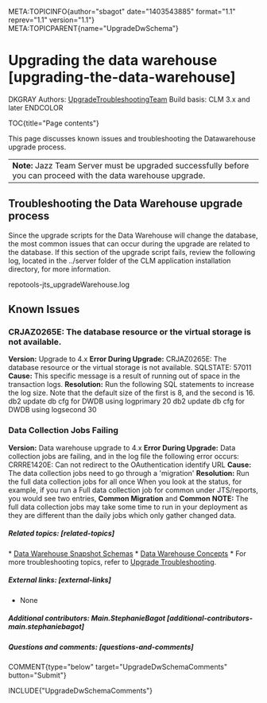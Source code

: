 META:TOPICINFO{author="sbagot" date="1403543885" format="1.1"
reprev="1.1" version="1.1"} META:TOPICPARENT{name="UpgradeDwSchema"}

# Upgrading the data warehouse [upgrading-the-data-warehouse]

DKGRAY Authors: [UpgradeTroubleshootingTeam](UpgradeTroubleshootingTeam)
Build basis: CLM 3.x and later ENDCOLOR

TOC{title="Page contents"}

This page discusses known issues and troubleshooting the Datawarehouse
upgrade process.

|  |
|----|
| **Note:** Jazz Team Server must be upgraded successfully before you can proceed with the data warehouse upgrade. |

## Troubleshooting the Data Warehouse upgrade process

Since the upgrade scripts for the Data Warehouse will change the
database, the most common issues that can occur during the upgrade are
related to the database. If this section of the upgrade script fails,
review the following log, located in the ../server folder of the CLM
application installation directory, for more information.

repotools-jts_upgradeWarehouse.log

## Known Issues

### CRJAZ0265E: The database resource or the virtual storage is not available.

**Version:** Upgrade to 4.x **Error During Upgrade:** CRJAZ0265E: The
database resource or the virtual storage is not available. SQLSTATE:
57011 **Cause:** This specific message is a result of running out of
space in the transaction logs. **Resolution:** Run the following SQL
statements to increase the log size. Note that the default size of the
first is 8, and the second is 16. db2 update db cfg for DWDB using
logprimary 20 db2 update db cfg for DWDB using logsecond 30

### Data Collection Jobs Failing

**Version:** Data warehouse upgrade to 4.x **Error During Upgrade:**
Data collection jobs are failing, and in the log file the following
error occurs: CRRRE1420E: Can not redirect to the OAuthentication
identify URL **Cause:** The data collection jobs need to go through a
'migration' **Resolution:** Run the full data collection jobs for all
once When you look at the status, for example, if you run a Full data
collection job for common under JTS/reports, you would see two entries,
**Common Migration** and **Common** **NOTE:** The full data collection
jobs may take some time to run in your deployment as they are different
than the daily jobs which only gather changed data.

##### Related topics: [related-topics]

\* [Data Warehouse Snapshot
Schemas](https://jazz.net/wiki/bin/view/Main/DataWarehouseSnapshotSchemas20)
\* [Data Warehouse
Concepts](https://jazz.net/wiki/bin/view/Main/DataWarehouseConcepts) \*
For more troubleshooting topics, refer to [Upgrade
Troubleshooting](UpgradeTroubleshooting).

##### External links: [external-links]

-   None

##### Additional contributors: Main.StephanieBagot [additional-contributors-main.stephaniebagot]

##### Questions and comments: [questions-and-comments]

COMMENT{type="below" target="UpgradeDwSchemaComments" button="Submit"}

INCLUDE{"UpgradeDwSchemaComments"}
